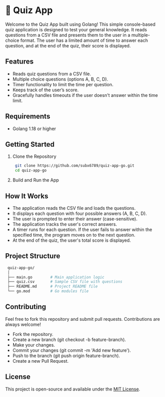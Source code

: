 # 🤔 Quiz App

Welcome to the Quiz App built using Golang! This simple console-based quiz application is designed to test your general knowledge. It reads questions from a CSV file and presents them to the user in a multiple-choice format. The user has a limited amount of time to answer each question, and at the end of the quiz, their score is displayed.

## Features

- Reads quiz questions from a CSV file.
- Multiple choice questions (options A, B, C, D).
- Timer functionality to limit the time per question.
- Keeps track of the user’s score.
- Gracefully handles timeouts if the user doesn't answer within the time limit.

## Requirements

- Golang 1.18 or higher

## Getting Started

1. Clone the Repository

   ```bash
    git clone https://github.com/subx6789/quiz-app-go.git
    cd quiz-app-go
   ```

2. Build and Run the App

## How It Works

- The application reads the CSV file and loads the questions.
- It displays each question with four possible answers (A, B, C, D).
- The user is prompted to enter their answer (case-sensitive).
- The application tracks the user's correct answers.
- A timer runs for each question. If the user fails to answer within the specified time, the program moves on to the next question.
- At the end of the quiz, the user's total score is displayed.

## Project Structure

```bash
 quiz-app-go/
 │
 ├── main.go        # Main application logic
 ├── quiz.csv       # Sample CSV file with questions
 ├── README.md      # Project README file
 └── go.mod         # Go modules file
```

## Contributing

Feel free to fork this repository and submit pull requests. Contributions are always welcome!

- Fork the repository.
- Create a new branch (git checkout -b feature-branch).
- Make your changes.
- Commit your changes (git commit -m 'Add new feature').
- Push to the branch (git push origin feature-branch).
- Create a new Pull Request.

## License

This project is open-source and available under the [MIT License](./LICENSE).
